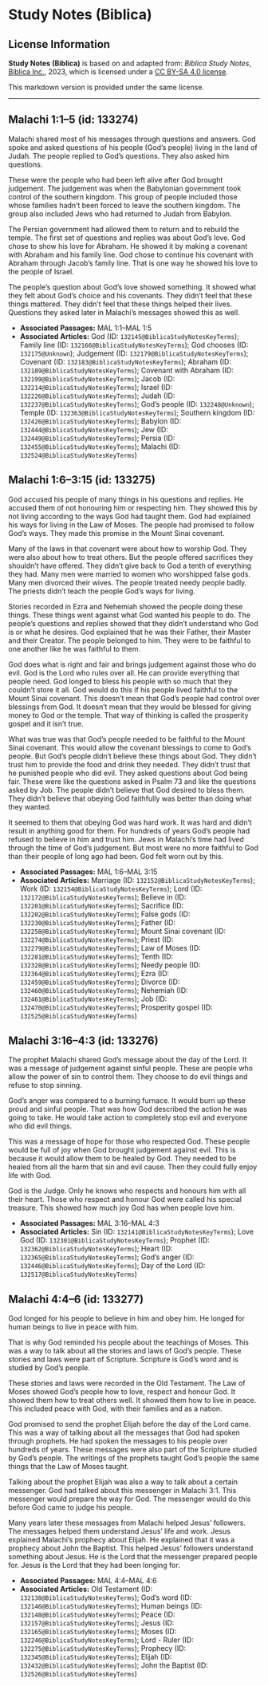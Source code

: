 # Study Notes (Biblica)

## License Information

**Study Notes (Biblica)** is based on and adapted from: _Biblica Study Notes_, [Biblica Inc.](https://www.biblica.com/), 2023, which is licensed under a [CC BY-SA 4.0 license](https://creativecommons.org/licenses/by-sa/4.0/legalcode.en).

This markdown version is provided under the same license.



--------------------------------

## Malachi 1:1–5 (id: 133274)

Malachi shared most of his messages through questions and answers. God spoke and asked questions of his people (God’s people) living in the land of Judah. The people replied to God’s questions. They also asked him questions.

These were the people who had been left alive after God brought judgement. The judgement was when the Babylonian government took control of the southern kingdom. This group of people included those whose families hadn’t been forced to leave the southern kingdom. The group also included Jews who had returned to Judah from Babylon.

The Persian government had allowed them to return and to rebuild the temple. The first set of questions and replies was about God’s love. God chose to show his love for Abraham. He showed it by making a covenant with Abraham and his family line. God chose to continue his covenant with Abraham through Jacob’s family line. That is one way he showed his love to the people of Israel.

The people’s question about God’s love showed something. It showed what they felt about God’s choice and his covenants. They didn’t feel that these things mattered. They didn’t feel that these things helped their lives. Questions they asked later in Malachi’s messages showed this as well.

* **Associated Passages:** MAL 1:1–MAL 1:5
* **Associated Articles:** God (ID: `132145@BiblicaStudyNotesKeyTerms`); Family line (ID: `132166@BiblicaStudyNotesKeyTerms`); God chooses (ID: `132175@Unknown`); Judgement (ID: `132179@BiblicaStudyNotesKeyTerms`); Covenant (ID: `132183@BiblicaStudyNotesKeyTerms`); Abraham (ID: `132189@BiblicaStudyNotesKeyTerms`); Covenant with Abraham (ID: `132199@BiblicaStudyNotesKeyTerms`); Jacob (ID: `132214@BiblicaStudyNotesKeyTerms`); Israel (ID: `132226@BiblicaStudyNotesKeyTerms`); Judah (ID: `132237@BiblicaStudyNotesKeyTerms`); God’s people (ID: `132248@Unknown`); Temple (ID: `132363@BiblicaStudyNotesKeyTerms`); Southern kingdom (ID: `132426@BiblicaStudyNotesKeyTerms`); Babylon (ID: `132444@BiblicaStudyNotesKeyTerms`); Jew (ID: `132449@BiblicaStudyNotesKeyTerms`); Persia (ID: `132455@BiblicaStudyNotesKeyTerms`); Malachi (ID: `132524@BiblicaStudyNotesKeyTerms`)

## Malachi 1:6–3:15 (id: 133275)

God accused his people of many things in his questions and replies. He accused them of not honouring him or respecting him. They showed this by not living according to the ways God had taught them. God had explained his ways for living in the Law of Moses. The people had promised to follow God’s ways. They made this promise in the Mount Sinai covenant.

Many of the laws in that covenant were about how to worship God. They were also about how to treat others. But the people offered sacrifices they shouldn’t have offered. They didn’t give back to God a tenth of everything they had. Many men were married to women who worshipped false gods. Many men divorced their wives. The people treated needy people badly. The priests didn’t teach the people God’s ways for living.

Stories recorded in Ezra and Nehemiah showed the people doing these things. These things went against what God wanted his people to do. The people’s questions and replies showed that they didn’t understand who God is or what he desires. God explained that he was their Father, their Master and their Creator. The people belonged to him. They were to be faithful to one another like he was faithful to them.

God does what is right and fair and brings judgement against those who do evil. God is the Lord who rules over all. He can provide everything that people need. God longed to bless his people with so much that they couldn’t store it all. God would do this if his people lived faithful to the Mount Sinai covenant. This doesn’t mean that God’s people had control over blessings from God. It doesn’t mean that they would be blessed for giving money to God or the temple. That way of thinking is called the prosperity gospel and it isn’t true.

What was true was that God’s people needed to be faithful to the Mount Sinai covenant. This would allow the covenant blessings to come to God’s people. But God’s people didn’t believe these things about God. They didn’t trust him to provide the food and drink they needed. They didn’t trust that he punished people who did evil. They asked questions about God being fair. These were like the questions asked in Psalm 73 and like the questions asked by Job. The people didn’t believe that God desired to bless them. They didn’t believe that obeying God faithfully was better than doing what they wanted.

It seemed to them that obeying God was hard work. It was hard and didn’t result in anything good for them. For hundreds of years God’s people had refused to believe in him and trust him. Jews in Malachi’s time had lived through the time of God’s judgement. But most were no more faithful to God than their people of long ago had been. God felt worn out by this.

* **Associated Passages:** MAL 1:6–MAL 3:15
* **Associated Articles:** Marriage (ID: `132152@BiblicaStudyNotesKeyTerms`); Work (ID: `132154@BiblicaStudyNotesKeyTerms`); Lord (ID: `132172@BiblicaStudyNotesKeyTerms`); Believe in (ID: `132201@BiblicaStudyNotesKeyTerms`); Sacrifice (ID: `132202@BiblicaStudyNotesKeyTerms`); False gods (ID: `132230@BiblicaStudyNotesKeyTerms`); Father (ID: `132258@BiblicaStudyNotesKeyTerms`); Mount Sinai covenant (ID: `132274@BiblicaStudyNotesKeyTerms`); Priest (ID: `132279@BiblicaStudyNotesKeyTerms`); Law of Moses (ID: `132281@BiblicaStudyNotesKeyTerms`); Tenth (ID: `132328@BiblicaStudyNotesKeyTerms`); Needy people (ID: `132364@BiblicaStudyNotesKeyTerms`); Ezra (ID: `132459@BiblicaStudyNotesKeyTerms`); Divorce (ID: `132460@BiblicaStudyNotesKeyTerms`); Nehemiah (ID: `132461@BiblicaStudyNotesKeyTerms`); Job (ID: `132470@BiblicaStudyNotesKeyTerms`); Prosperity gospel (ID: `132525@BiblicaStudyNotesKeyTerms`)

## Malachi 3:16–4:3 (id: 133276)

The prophet Malachi shared God’s message about the day of the Lord. It was a message of judgement against sinful people. These are people who allow the power of sin to control them. They choose to do evil things and refuse to stop sinning.

God’s anger was compared to a burning furnace. It would burn up these proud and sinful people. That was how God described the action he was going to take. He would take action to completely stop evil and everyone who did evil things.

This was a message of hope for those who respected God. These people would be full of joy when God brought judgement against evil. This is because it would allow them to be healed by God. They needed to be healed from all the harm that sin and evil cause. Then they could fully enjoy life with God.

God is the Judge. Only he knows who respects and honours him with all their heart. Those who respect and honour God were called his special treasure. This showed how much joy God has when people love him.

* **Associated Passages:** MAL 3:16–MAL 4:3
* **Associated Articles:** Sin (ID: `132141@BiblicaStudyNotesKeyTerms`); Love God (ID: `132301@BiblicaStudyNotesKeyTerms`); Prophet (ID: `132362@BiblicaStudyNotesKeyTerms`); Heart (ID: `132365@BiblicaStudyNotesKeyTerms`); God’s anger (ID: `132446@BiblicaStudyNotesKeyTerms`); Day of the Lord (ID: `132517@BiblicaStudyNotesKeyTerms`)

## Malachi 4:4–6 (id: 133277)

God longed for his people to believe in him and obey him. He longed for human beings to live in peace with him.

That is why God reminded his people about the teachings of Moses. This was a way to talk about all the stories and laws of God’s people. These stories and laws were part of Scripture. Scripture is God’s word and is studied by God’s people.

These stories and laws were recorded in the Old Testament. The Law of Moses showed God’s people how to love, respect and honour God. It showed them how to treat others well. It showed them how to live in peace. This included peace with God, with their families and as a nation.

God promised to send the prophet Elijah before the day of the Lord came. This was a way of talking about all the messages that God had spoken through prophets. He had spoken the messages to his people over hundreds of years. These messages were also part of the Scripture studied by God’s people. The writings of the prophets taught God’s people the same things that the Law of Moses taught.

Talking about the prophet Elijah was also a way to talk about a certain messenger. God had talked about this messenger in Malachi 3:1\. This messenger would prepare the way for God. The messenger would do this before God came to judge his people.

Many years later these messages from Malachi helped Jesus’ followers. The messages helped them understand Jesus’ life and work. Jesus explained Malachi’s prophecy about Elijah. He explained that it was a prophecy about John the Baptist. This helped Jesus’ followers understand something about Jesus. He is the Lord that the messenger prepared people for. Jesus is the Lord that they had been longing for.

* **Associated Passages:** MAL 4:4–MAL 4:6
* **Associated Articles:** Old Testament (ID: `132138@BiblicaStudyNotesKeyTerms`); God’s word (ID: `132146@BiblicaStudyNotesKeyTerms`); Human beings (ID: `132148@BiblicaStudyNotesKeyTerms`); Peace (ID: `132157@BiblicaStudyNotesKeyTerms`); Jesus (ID: `132165@BiblicaStudyNotesKeyTerms`); Moses (ID: `132246@BiblicaStudyNotesKeyTerms`); Lord - Ruler (ID: `132275@BiblicaStudyNotesKeyTerms`); Prophecy (ID: `132345@BiblicaStudyNotesKeyTerms`); Elijah (ID: `132432@BiblicaStudyNotesKeyTerms`); John the Baptist (ID: `132526@BiblicaStudyNotesKeyTerms`)

